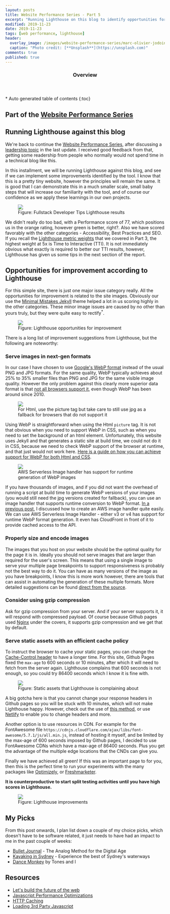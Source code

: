 ```yaml
---
layout: posts
title: Website Performance Series - Part 5
excerpt: "Running Lighthouse on this blog to identify opportunities for improvement"
modified: 2019-11-23
date: 2019-11-23
tags: [web performance, lighthouse]
header: 
  overlay_image: /images/website-performance-series/marc-olivier-jodoin-nqoinj-ttqm-unsplash.jpg
  caption: "Photo credit: [**Unsplash**](https://unsplash.com)"
comments: true
published: true
---
```


<section id="table-of-contents" class="toc">
  <header>
    <h3>Overview</h3>
  </header>
  <div id="drawer" markdown="1">
  *  Auto generated table of contents
  {:toc}
  </div>
</section>

## Part of the [Website Performance Series](../tags/#web-performance)

## Running Lighthouse against this blog 
We're back to continue the [Website Performance Series](../tags/#web-performance), after discussing a [leadership topic](../website-performance-series-part-4/) in the last update. I received good feedback from that, getting some readership from people who normally would not spend time in a technical blog like this.

In this installment, we will be running Lighthouse against this blog, and see if we can implement some improvements identified by the tool. I know that this is a pretty tiny website, however the principles will remain the same. It is good that I can demonstrate this in a much smaller scale, small baby steps that will increase our familiarity with the tool, and of course our confidence as we apply these learnings in our own projects. 
<figure>
	<a href="../../images/website-performance-series/lighthouse-fullstack-developer-tips.png"><img src="../../images/website-performance-series/lighthouse-fullstack-developer-tips.png"></a><figcaption>Figure: Fullstack Developer Tips Lighthouse results</figcaption>
</figure>

We didn't really do too bad, with a Performance score of 77, which positions us in the orange rating, however green is better, right?. Also we have scored favorably with the other categories - Accessibility, Best Practices and SEO. If you recall the [Lighthouse metric weights](../website-performance-series-part-3/) that we covered in Part 3, the highest weight at 5x is Time to Interactive (TTI). It is not immediately obvious what exactly is required to better our TTI results, however, Lighthouse has given us some tips in the next section of the report.

## Opportunities for improvement according to Lighthouse
For this simple site, there is just one major issue category really. All the opportunities for improvement is related to the site images. Obviously our use the [Minimal Mistakes Jekyll](https://mmistakes.github.io/minimal-mistakes/) theme helped a lot in us scoring highly in the other categories. These minor image issues are caused by no other than yours truly, but they were quite easy to rectify<sup>*</sup>.

<figure>
	<a href="../../images/website-performance-series/lighthouse-results-opportunities.png"><img src="../../images/website-performance-series/lighthouse-results-opportunities.png"></a><figcaption>Figure: Lighthouse opportunities for improvement</figcaption>
</figure>

There is a long list of improvement suggestions from Lighthouse, but the following are noteworthy:

### Serve images in next-gen formats
In our case I have chosen to use [Google's WebP format](https://developers.google.com/speed/webp) instead of the usual PNG and JPG formats. For the same quality, WebP typically achieves about 25% to 35% smaller files than PNG and JPG for the same visible image quality. However the only problem against this clearly more superior data format is that [not all browsers support it](https://caniuse.com/#search=webp), even though WebP has been around since 2010.

<figure>
	<a href="../../images/website-performance-series/use-google-webp.png"><img src="../../images/website-performance-series/use-google-webp.png"></a><figcaption>For Html, use the picture tag but take care to still use jpg as a fallback for browsers that do not support it</figcaption>
</figure>

Using WebP is straightforward when using the Html `picture` tag. It is not that obvious when you need to support WebP in CSS, such as when you need to set the background of an html element. Unfortunately, this website uses Jekyll and that generates a static site at build time, we could not do it in CSS, because we need to check WebP support of the browser at runtime, and that just would not work here. [Here is a guide on how you can achieve support for WebP for both Html and CSS](https://css-tricks.com/using-webp-images/).

<figure>
	<a href="../../images/serverless-image-handler-architecture.png"><img src="../../images/serverless-image-handler-architecture.png"></a><figcaption>AWS Serverless Image handler has support for runtime generation of WebP images</figcaption>
</figure>

If you have thousands of images, and if you did not want the overhead of running a script at build time to generate WebP versions of your images (you would still need the jpg versions created for fallback), you can use an image handler that supports runtime conversion to WebP format. [In a previous post](/serverless-image-handler/), I discussed how to create an AWS image handler quite easily. We can use AWS Serverless Image Handler - either v3 or v4 has support for runtime WebP format generation. It even has CloudFront in front of it to provide cached access to the API. 

### Properly size and encode images
The images that you host on your website should be the optimal quality for the page it is in. Ideally you should not serve images that are larger than required for the user's screen. This means that using a single image to serve your multiple page breakpoints to support responsiveness is probably not the best way to do it. You can have as many versions of the image as you have breakpoints, I know this is more work however, there are tools that can assist in automating the generation of these multiple formats. More detailed suggestions can be found [direct from the source](https://developers.google.com/web/tools/lighthouse/audits/oversized-images?utm_source=lighthouse&utm_medium=devtools).

### Consider using gzip compression
Ask for gzip compression from your server. And if your server supports it, it will respond with compressed payload. Of course because Github pages used [Nginx](https://www.nginx.com/) under the covers, it supports gzip compression and we get that by default.  

### Serve static assets with an efficient cache policy
To instruct the browser to cache your static pages, you can change the [Cache-Control header](https://developers.google.com/web/fundamentals/performance/optimizing-content-efficiency/http-caching#defining-optimal-cache-control-policy) to have a longer time. For this site, Github Pages fixed the `max-age` to 600 seconds or 10 minutes, after which it will need to fetch from the server again. Lighthouse complains that 600 seconds is not enough, so you could try 86400 seconds which I know it is fine with. 

<figure>
	<a href="../../images/website-performance-series/use-efficient-cache-policy.png"><img src="../../images/website-performance-series/use-efficient-cache-policy.png"></a><figcaption>Figure: Static assets that Lighthouse is complaining about</figcaption>
</figure>

A big gotcha here is that you cannot change your response headers in Github pages so you will be stuck with 10 minutes, which will not make Lighthouse happy. However, check out the use of [this method](https://www.rzegocki.pl/blog/custom-http-headers-with-github-pages/), or use [Netlify](https://www.netlify.com/) to enable you to change headers and more.

Another option is to use resources in CDN. For example for the FontAwesome file `https://cdnjs.cloudflare.com/ajax/libs/font-awesome/5.7.1/js/all.min.js`, instead of hosting it myself, and be limited by the max-age of 600 seconds imposed by Github pages, I decided to use FontAwesome CDNs which have a max-age of 86400 seconds. Plus you get the advantage of the multiple edge locations that the CNDs can give you. 

Finally we have achieved all green! If this was an important page to for you, then this is the perfect time to run your experiments with the many packages like [Optimizely](https://www.optimizely.com/anz/), or [Freshmarketer](https://www.freshworks.com/marketing-automation/).

**It is counterproductive to start split testing activities until you have high scores in Lighthouse.** 

<figure>
	<a href="../../images/website-performance-series/lighthouse-improvement.png"><img src="../../images/website-performance-series//lighthouse-improvement.png"></a><figcaption>Figure: Lighthouse improvements</figcaption>
</figure>
  
## My Picks
From this post onwards, I plan list down a couple of my choice picks, which doesn't have to be software related, it just needs to have had an impact to me in the past couple of weeks:

- [Bullet Journal](https://bulletjournal.com/) - The Analog Method for the Digital Age 
- [Kayaking in Sydney](https://www.sydney.com/things-to-do/beach-lifestyle/kayaking?gclid=CjwKCAiA_f3uBRAmEiwAzPuaMzkxjf1dVBST0GdKyaM_bOHCfNGYuFZkadCgBNv7WMCLLsYgntba2BoC0QYQAvD_BwE&gclsrc=aw.ds) - Experience the best of Sydney's waterways
- [Dance Monkey](https://www.youtube.com/watch?v=q0hyYWKXF0Q) by Tones and I

## Resources
- [Let's build the future of the web](https://web.dev/)
- [Javascript Performance Optimizations](https://developers.google.com/web/fundamentals/performance/optimizing-content-efficiency/javascript-startup-optimization/)
- [HTTP Caching](https://developers.google.com/web/fundamentals/performance/optimizing-content-efficiency/http-caching#defining-optimal-cache-control-policy)
- [Loading 3rd Party Javascript](https://developers.google.com/web/fundamentals/performance/optimizing-content-efficiency/loading-third-party-javascript)

  
